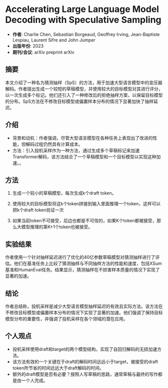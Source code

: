 
# Accelerating Large Language Model Decoding with Speculative Sampling
- **作者**: Charlie Chen, Sebastian Borgeaud, Geoffrey Irving, Jean-Baptiste Lespiau, Laurent Sifre and John Jumper
- **出版年份**: 2023
- **期刊/会议**: arXiv preprint arXiv

## 摘要
本文介绍了一种名为猜测抽样（SpS）的方法，用于加速大型语言模型中的变压器解码。作者提出生成一个较短的草稿模型，并使用较大的目标模型对其进行评分，以一次生成多个标记。他们还引入了一种修改后的拒绝抽样方案，以保留目标模型的分布。SpS方法在不修改目标模型或偏置样本分布的情况下显著加快了抽样延迟。

## 介绍
- 背景和动机：作者强调，尽管大型语言模型在各种任务上表现出了改进的性能，但解码过程仍然具有计算成本。
- 方法：引入投机采样作为一种方法，通过生成多个草稿标记来加速Transformer解码，该方法结合了一个草稿模型和一个目标模型以实现这种加速。。

## 方法
1. 生成一个较小的草稿模型，每次生成k个draft token。

2. 使用较大的目标模型将这k个token拼接到输入里面推理一个token，这样可以把k个draft token验证一次

3. 如果当前token不可接受，后边也都是不可信的，如果K个token都被接受，那么大模型推理的第K+1个token也被接受。


## 实验结果
作者使用一个针对抽样延迟进行了优化的40亿参数草稿模型对猜测抽样进行了评估。他们在基准任务上比较了猜测抽样与不同抽样方法的性能和速度，包括XSum基准和HumanEval任务。结果显示，猜测抽样在不损害样本质量的情况下实现了显著的加速。


## 结论
作者总结称，投机采样是减少大型语言模型抽样延迟的有效且实际方法。该方法在不修改目标模型或偏置样本分布的情况下实现了显著的加速。他们强调了保持目标模型分布的重要性，并强调了投机采样在各个领域的潜在应用。


## 个人观点
- 投机采样使用draft和target的两个模型结构，实现了自回归解码的无损加速方法。
- 该方法有效的一个关键在于draft的解码时间远远小于target，被接受的draft token所节省的时间远远大于draft解码的时间。
- 额外的draft模型是否有必要？按照人写草稿的思路，通常草稿与最终的写作都是由一个人完成。
